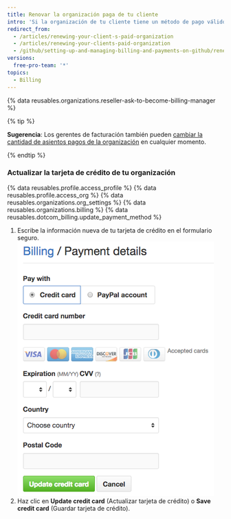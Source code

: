 ```yaml
---
title: Renovar la organización paga de tu cliente
intro: 'Si la organización de tu cliente tiene un método de pago válido archivado, su suscripción anual se renovará automáticamente. Los gerentes de facturación pueden ver y actualizar el método de pago y la suscripción de la organización.'
redirect_from:
  - /articles/renewing-your-client-s-paid-organization
  - /articles/renewing-your-clients-paid-organization
  - /github/setting-up-and-managing-billing-and-payments-on-github/renewing-your-clients-paid-organization
versions:
  free-pro-team: '*'
topics:
  - Billing
---
```

{% data reusables.organizations.reseller-ask-to-become-billing-manager %}

{% tip %}

**Sugerencia**: Los gerentes de facturación también pueden [cambiar la cantidad de asientos pagos de la organización](/articles/upgrading-or-downgrading-your-client-s-paid-organization) en cualquier momento.

{% endtip %}

### Actualizar la tarjeta de crédito de tu organización

{% data reusables.profile.access_profile %}
{% data reusables.profile.access_org %}
{% data reusables.organizations.org_settings %}
{% data reusables.organizations.billing %}
{% data reusables.dotcom_billing.update_payment_method %}
1. Escribe la información nueva de tu tarjeta de crédito en el formulario seguro. ![Formulario de información de tarjeta de crédito](/assets/images/help/settings/creditcard-billing-form.png)
1. Haz clic en **Update credit card** (Actualizar tarjeta de crédito) o **Save credit card** (Guardar tarjeta de crédito).
